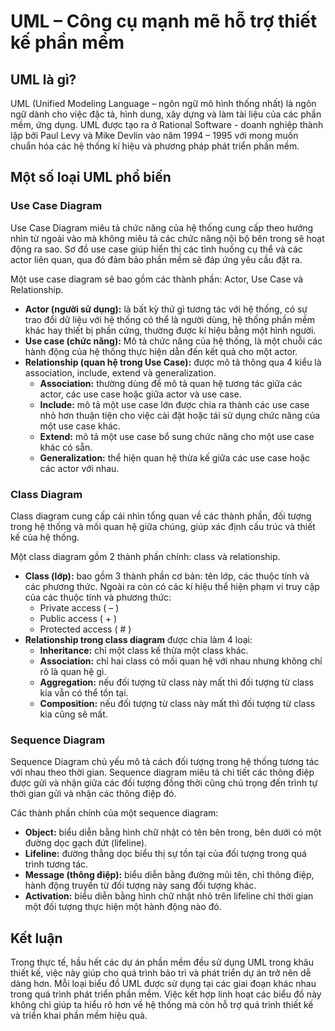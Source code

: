 # UML – Công cụ mạnh mẽ hỗ trợ thiết kế phần mềm

## UML là gì?
UML (Unified Modeling Language – ngôn ngữ mô hình thống nhất) là ngôn ngữ dành cho việc đặc tả, hình dung, xây dựng và làm tài liệu của các phần mềm, ứng dụng. UML được tạo ra ở Rational Software - doanh nghiệp thành lập bởi Paul Levy và Mike Devlin vào năm 1994 – 1995 với mong muốn chuẩn hóa các hệ thống kí hiệu và phương pháp phát triển phần mềm.

## Một số loại UML phổ biến
### Use Case Diagram
Use Case Diagram miêu tả chức năng của hệ thống cung cấp theo hướng nhìn từ ngoài vào mà không miêu tả các chức năng nội bộ bên trong sẽ hoạt động ra sao. Sơ đồ use case giúp hiển thị các tình huống cụ thể và các actor liên quan, qua đó đảm bảo phần mềm sẽ đáp ứng yêu cầu đặt ra.

Một use case diagram sẽ bao gồm các thành phần: Actor, Use Case và Relationship.
- **Actor (người sử dụng):** là bất kỳ thứ gì tương tác với hệ thống, có sự trao đổi dữ liệu với hệ thống có thể là người dùng, hệ thống phần mềm khác hay thiết bị phần cứng, thường được kí hiệu bằng một hình người.
- **Use case (chức năng):** Mô tả chức năng của hệ thống, là một chuỗi các hành động của hệ thống thực hiện dẫn đến kết quả cho một actor.
- **Relationship (quan hệ trong Use Case):** được mô tả thông qua 4 kiểu là association, include, extend và generalization.
  - **Association:** thường dùng để mô tả quan hệ tương tác giữa các actor, các use case hoặc giữa actor và use case.
  - **Include:** mô tả một use case lớn được chia ra thành các use case nhỏ hơn thuận tiện cho việc cài đặt hoặc tái sử dụng chức năng của một use case khác.
  - **Extend:** mô tả một use case bổ sung chức năng cho một use case khác có sẵn.
  - **Generalization:** thể hiện quan hệ thừa kế giữa các use case hoặc các actor với nhau.

### Class Diagram
Class diagram cung cấp cái nhìn tổng quan về các thành phần, đối tượng trong hệ thống và mối quan hệ giữa chúng, giúp xác định cấu trúc và thiết kế của hệ thống.

Một class diagram gồm 2 thành phần chính: class và relationship.
- **Class (lớp):** bao gồm 3 thành phần cơ bản: tên lớp, các thuộc tính và các phương thức. Ngoài ra còn có các kí hiệu thể hiện phạm vi truy cập của các thuộc tính và phương thức:
  - Private access ( – )
  - Public access ( + )
  - Protected access ( # )
- **Relationship trong class diagram** được chia làm 4 loại:
  - **Inheritance:** chỉ một class kế thừa một class khác.
  - **Association:** chỉ hai class có mối quan hệ với nhau nhưng không chỉ rõ là quan hệ gì.
  - **Aggregation:** nếu đối tượng từ class này mất thì đối tượng từ class kia vẫn có thể tồn tại.
  - **Composition:** nếu đối tượng từ class này mất thì đối tượng từ class kia cũng sẽ mất.

### Sequence Diagram
Sequence Diagram chủ yếu mô tả cách đối tượng trong hệ thống tương tác với nhau theo thời gian. Sequence diagram miêu tả chi tiết các thông điệp được gửi và nhận giữa các đối tượng đồng thời cũng chú trọng đến trình tự thời gian gửi và nhận các thông điệp đó.

Các thành phần chính của một sequence diagram:
- **Object:** biểu diễn bằng hình chữ nhật có tên bên trong, bên dưới có một đường dọc gạch đứt (lifeline).
- **Lifeline:** đường thẳng dọc biểu thị sự tồn tại của đối tượng trong quá trình tương tác.
- **Message (thông điệp):** biểu diễn bằng đường mũi tên, chỉ thông điệp, hành động truyền từ đối tượng này sang đối tượng khác.
- **Activation:** biểu diễn bằng hình chữ nhật nhỏ trên lifeline chỉ thời gian một đối tượng thực hiện một hành động nào đó.

## Kết luận
Trong thực tế, hầu hết các dự án phần mềm đều sử dụng UML trong khâu thiết kế, việc này giúp cho quá trình bảo trì và phát triển dự án trở nên dễ dàng hơn. Mỗi loại biểu đồ UML được sử dụng tại các giai đoạn khác nhau trong quá trình phát triển phần mềm. Việc kết hợp linh hoạt các biểu đồ này không chỉ giúp ta hiểu rõ hơn về hệ thống mà còn hỗ trợ quá trình thiết kế và triển khai phần mềm hiệu quả.

